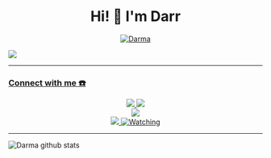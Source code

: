 <h1 align="center">Hi! 👋 I'm Darr</h1>

<p align="center">
  <a href="https://instagram.com/darrma23"><img src="http://readme-typing-svg.herokuapp.com?color=000000&center=true&vCenter=true&multiline=false&lines=My+Name+Darr.;Just+Normal+People+From+Indonesia.;Im+18+Years+old.;studying+to+be+a+programmer." alt="Darma">
</p>
  
<img align="center" height="large" src="https://i.ibb.co/fqyzcWK/995bdc8904a5.jpg"/>

------
### Connect with me ☎️
<p align="center">
  <a href="https://instagram.com/darrma23"><img src="https://img.shields.io/badge/Instagram-E4405F?style=for-the-badge&logo=instagram&logoColor=white"/> 
  <a href="https://chat.whatsapp.com/H8Ln7iZhiV5LXrC6SUK80v"><img src="https://img.shields.io/badge/WhatsApp-25D366?style=for-the-badge&logo=whatsapp&logoColor=white" /><br>
  <a href="https://youtu.be/WgeItwiifYs"><img src="https://img.shields.io/badge/YouTube-darrma23-ff0000?style=for-the-badge&logo=youtube&logoColor=ff0000&link=https://youtube.com/channel/UCdzWwbApjkyODby7_MoRYlA" /><br>
  <a name=zeeoneofc&label=VIEWS&style=flat-square&color=orange" />
  <a href="https://github.com/darrma23"><img src="https://img.shields.io/badge/-GitHub-black?style=flat-square&logo=github" /> 
  <a href="https://komarev.com/ghpvc/?username=darrma23&color=blue&style=flat-square&label=Profile+Views"><img title="Watching" src="https://komarev.com/ghpvc/?username=darrma23&color=blue&style=flat-square&label=Profile+View"></a>
</p>

------
                                                                                                                                       
![Darma github stats](https://github-readme-stats.vercel.app/api?username=darrma23&show_icons=true&theme=tokyonight)

